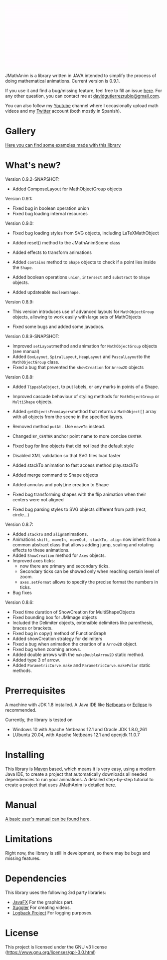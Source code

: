 ![logo](logo.gif)

JMathAnim is a library written in JAVA intended to simplify the process of doing mathematical animations. Current version is 0.9.1. 

If you use it and find a bug/missing feature, feel free to fill an issue [here](https://github.com/davidgutierrezrubio/jmathanim/issues). For any other question, you can contact me at davidgutierrezrubio@gmail.com.

You can also follow my [Youtube](https://www.youtube.com/channel/UCeczwEqSrAwZbPdHADN8rfQ) channel where I occasionally upload math videos and my [Twitter](https://twitter.com/DavidCalculin) account (both mostly in Spanish).

# Gallery
[Here you can find some examples made with this library ](Gallery/Gallery.html)

# What's new?
Version 0.9.2-SNAPSHOT:

* Added ComposeLayout for MathObjectGroup objects

Version 0.9.1:

* Fixed bug in boolean operation union 
* Fixed bug loading internal resources

Version 0.9.0:

* Fixed bug loading styles from SVG objects, including LaTeXMathObject
* Added reset() method to the JMathAnimScene class

* Added effects to transform animations

* Added `contains` method to `Shape` objects to check if a point lies inside the `Shape`.
* Added  boolean operations `union`, `intersect` and  `substract` to `Shape` objects.
* Added updateable `BooleanShape`.

Version 0.8.9:

* This version introduces use of advanced layouts for `MathObjectGroup` objects, allowing to work easily with large sets of MathObjects

* Fixed some bugs and added some javadocs.

Version 0.8.9-SNAPSHOT:

* Improved `setLayout`method and animation for `MathObjectGroup` objects (see manual)
* Added `BoxLayout`, `SpiralLayout`, `HeapLayout` and `PascalLayout`to the `MathObjectGroup` class.
* Fixed a bug that prevented the `showCreation` for `Arrow2D` objects

Version 0.8.8:

* Added `TippableObject`, to put labels, or any marks in points of a Shape.
* Improved cascade behaviour of styling methods for `MathObjectGroup` or `MultiShape` objects.

* Added `getObjectsFromLayers`method that returns a `MathObject[]` array with all objects from the scene in the specified layers.
* Removed method `putAt` . Use `moveTo` instead.

* Changed `BY_CENTER` anchor point name to more concise `CENTER`
* Fixed bug for line objects that did not load the default style

* Disabled XML validation so that SVG files load faster
* Added stackTo animation to fast access method play.stackTo
* Added merge command to Shape objects
* Added annulus and polyLine creation to Shape

* Fixed bug transforming shapes with the flip animation when their centers were not aligned
* Fixed bug parsing styles to SVG objects different from path (rect, circle...)

Version 0.8.7:

* Added `stackTo` and `align`animations.
* Animations `shift, moveIn, moveOut, stackTo, align` now inherit from a common abstract class that allows adding jump, scaling and rotating effects to these animations.
* Added `ShowCreation` method for `Axes` objects.
* Improved axes ticks: 
  * now there are primary and secondary ticks.
  * Secondary ticks can be showed only when reaching certain level of zoom.
  * `axes.setFormat`  allows to specify the precise format the numbers in ticks.
* Bug fixes

Version 0.8.6:

* Fixed time duration of ShowCreation for MultiShapeObjects
* Fixed bounding box for JMImage objects
* Included the Delimiter objects, extensible delimiters like parenthesis, braces or brackets.
* Fixed bug in copy() method of FunctionGraph
* Added showCreation strategy for delimiters
* Fixed a bug when animation the creation of a `Arrow2D` object.
* Fixed bug when zooming arrows.
* Added double arrows with the `makeDoubleArrow2D` static method.
* Added type 3 of arrow.
* Added `ParametricCurve.make` and `ParametricCurve.makePolar` static methods.

# Prerrequisites
A machine with JDK 1.8 installed. A Java IDE like [Netbeans](https://netbeans.org/) or [Eclipse](https://www.eclipse.org/projects/) is recommended.

Currently, the library is tested on

* Windows 10 with Apache Netbeans 12.1 and Oracle JDK 1.8.0_261
* LUbuntu 20.04, with Apache Netbeans 12.1 and openjdk 11.0.7

# Installing
This library is [Maven](https://maven.apache.org/) based, which means it is very easy, using a modern Java IDE, to create a project that automatically downloads all needed dependencies to run your animations. A detailed step-by-step tutorial to create a project that uses JMathAnim is detailed [here](manual\00_Installing\Installing.html).

# Manual
[A basic user's manual can be found here](manual/index.html).

# Limitations
Right now, the library is still in development, so there may be bugs and missing features.

# Dependencies
This library uses the following 3rd party libraries:
* [JavaFX](https://openjfx.io/) For the graphics part.
* [Xuggler](http://www.xuggle.com/xuggler/) For creating videos.
* [Logback Project](http://logback.qos.ch/) For logging purposes.

# License
This project is licensed under the GNU v3 license (https://www.gnu.org/licenses/gpl-3.0.html)
